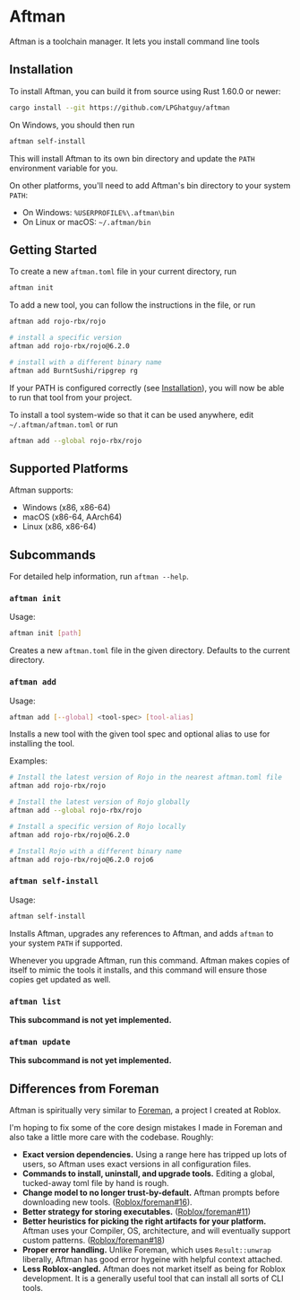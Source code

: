 # Aftman
Aftman is a toolchain manager. It lets you install command line tools 

## Installation
To install Aftman, you can build it from source using Rust 1.60.0 or newer:

```bash
cargo install --git https://github.com/LPGhatguy/aftman
```

On Windows, you should then run

```bash
aftman self-install
```

This will install Aftman to its own bin directory and update the `PATH` environment variable for you.

On other platforms, you'll need to add Aftman's bin directory to your system `PATH`:

- On Windows: `%USERPROFILE%\.aftman\bin`
- On Linux or macOS: `~/.aftman/bin`

## Getting Started
To create a new `aftman.toml` file in your current directory, run

```bash
aftman init
```

To add a new tool, you can follow the instructions in the file, or run

```bash
aftman add rojo-rbx/rojo

# install a specific version
aftman add rojo-rbx/rojo@6.2.0

# install with a different binary name
aftman add BurntSushi/ripgrep rg
```

If your PATH is configured correctly (see [Installation](#installation)), you will now be able to run that tool from your project.

To install a tool system-wide so that it can be used anywhere, edit `~/.aftman/aftman.toml` or run

```bash
aftman add --global rojo-rbx/rojo
```

## Supported Platforms
Aftman supports:

- Windows (x86, x86-64)
- macOS (x86-64, AArch64)
- Linux (x86, x86-64)

## Subcommands
For detailed help information, run `aftman --help`.

### `aftman init`
Usage:

```bash
aftman init [path]
```

Creates a new `aftman.toml` file in the given directory. Defaults to the current directory.

### `aftman add`
Usage:

```bash
aftman add [--global] <tool-spec> [tool-alias]
```

Installs a new tool with the given tool spec and optional alias to use for installing the tool.

Examples:

```bash
# Install the latest version of Rojo in the nearest aftman.toml file
aftman add rojo-rbx/rojo

# Install the latest version of Rojo globally
aftman add --global rojo-rbx/rojo

# Install a specific version of Rojo locally
aftman add rojo-rbx/rojo@6.2.0

# Install Rojo with a different binary name
aftman add rojo-rbx/rojo@6.2.0 rojo6
```

### `aftman self-install`
Usage:

```bash
aftman self-install
```

Installs Aftman, upgrades any references to Aftman, and adds `aftman` to your system `PATH` if supported.

Whenever you upgrade Aftman, run this command. Aftman makes copies of itself to mimic the tools it installs, and this command will ensure those copies get updated as well.

### `aftman list`
**This subcommand is not yet implemented.**

### `aftman update`
**This subcommand is not yet implemented.**

## Differences from Foreman
Aftman is spiritually very similar to [Foreman], a project I created at Roblox.

I'm hoping to fix some of the core design mistakes I made in Foreman and also take a little more care with the codebase. Roughly:

* **Exact version dependencies.** Using a range here has tripped up lots of users, so Aftman uses exact versions in all configuration files.
* **Commands to install, uninstall, and upgrade tools.** Editing a global, tucked-away toml file by hand is rough.
* **Change model to no longer trust-by-default.** Aftman prompts before downloading new tools. ([Roblox/foreman#16]).
* **Better strategy for storing executables.** ([Roblox/foreman#11])
* **Better heuristics for picking the right artifacts for your platform.** Aftman uses your Compiler, OS, architecture, and will eventually support custom patterns. ([Roblox/foreman#18])
* **Proper error handling.** Unlike Foreman, which uses `Result::unwrap` liberally, Aftman has good error hygeine with helpful context attached.
* **Less Roblox-angled.** Aftman does not market itself as being for Roblox development. It is a generally useful tool that can install all sorts of CLI tools.

[Foreman]: https://github.com/Roblox/foreman
[Roblox/foreman#11]: https://github.com/Roblox/foreman/issues/11
[Roblox/foreman#16]: https://github.com/Roblox/foreman/issues/16
[Roblox/foreman#18]: https://github.com/Roblox/foreman/issues/18